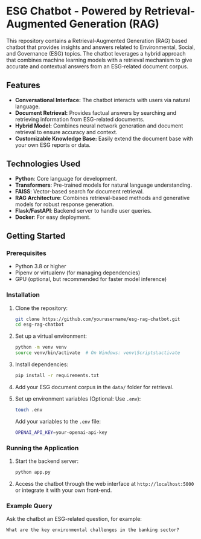# ESG Chatbot - Powered by Retrieval-Augmented Generation (RAG)

This repository contains a Retrieval-Augmented Generation (RAG) based chatbot that provides insights and answers related to Environmental, Social, and Governance (ESG) topics. The chatbot leverages a hybrid approach that combines machine learning models with a retrieval mechanism to give accurate and contextual answers from an ESG-related document corpus.

## Features

- **Conversational Interface:** The chatbot interacts with users via natural language.
- **Document Retrieval:** Provides factual answers by searching and retrieving information from ESG-related documents.
- **Hybrid Model:** Combines neural network generation and document retrieval to ensure accuracy and context.
- **Customizable Knowledge Base:** Easily extend the document base with your own ESG reports or data.

## Technologies Used

- **Python**: Core language for development.
- **Transformers**: Pre-trained models for natural language understanding.
- **FAISS**: Vector-based search for document retrieval.
- **RAG Architecture**: Combines retrieval-based methods and generative models for robust response generation.
- **Flask/FastAPI**: Backend server to handle user queries.
- **Docker**: For easy deployment.

## Getting Started

### Prerequisites

- Python 3.8 or higher
- Pipenv or virtualenv (for managing dependencies)
- GPU (optional, but recommended for faster model inference)

### Installation

1. Clone the repository:

    ```bash
    git clone https://github.com/yourusername/esg-rag-chatbot.git
    cd esg-rag-chatbot
    ```

2. Set up a virtual environment:

    ```bash
    python -m venv venv
    source venv/bin/activate  # On Windows: venv\Scripts\activate
    ```

3. Install dependencies:

    ```bash
    pip install -r requirements.txt
    ```

4. Add your ESG document corpus in the `data/` folder for retrieval.

5. Set up environment variables (Optional: Use `.env`):

    ```bash
    touch .env
    ```

    Add your variables to the `.env` file:

    ```bash
    OPENAI_API_KEY=your-openai-api-key
    ```

### Running the Application

1. Start the backend server:

    ```bash
    python app.py
    ```

2. Access the chatbot through the web interface at `http://localhost:5000` or integrate it with your own front-end.

### Example Query

Ask the chatbot an ESG-related question, for example:

```text
What are the key environmental challenges in the banking sector?
